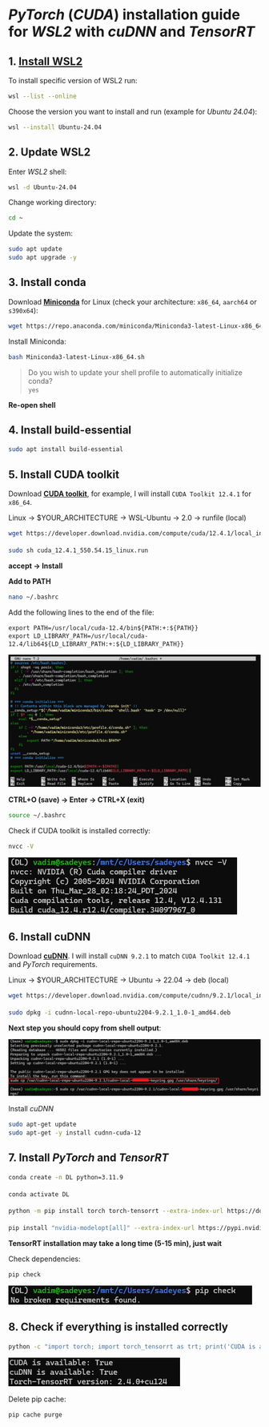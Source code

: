 # *PyTorch* (*CUDA*) installation guide for *WSL2* with *cuDNN* and *TensorRT*
## 1. [<b>Install WSL2</b>](https://learn.microsoft.com/en-us/windows/wsl/install)

To install specific version of WSL2 run:
```bash
wsl --list --online
```
Choose the version you want to install and run (example for *Ubuntu 24.04*):
```bash
wsl --install Ubuntu-24.04
```

## 2. Update WSL2
Enter *WSL2* shell:
```bash
wsl -d Ubuntu-24.04
```
Change working directory:
```bash
cd ~
```
Update the system:
```bash
sudo apt update
sudo apt upgrade -y
```

## 3. Install conda
Download [<b>Miniconda</b>](https://docs.anaconda.com/miniconda/) for Linux (check your architecture: `x86_64`, `aarch64` or `s390x64`):
```bash
wget https://repo.anaconda.com/miniconda/Miniconda3-latest-Linux-x86_64.sh
```
Install Miniconda:
```bash
bash Miniconda3-latest-Linux-x86_64.sh
```
>Do you wish to update your shell profile to automatically initialize conda?  
>`yes`

**Re-open shell**

## 4. Install build-essential
```bash
sudo apt install build-essential
```

## 5. Install CUDA toolkit
Download [<b>CUDA toolkit</b>](https://developer.nvidia.com/cuda-toolkit-archive), for example, I will install `CUDA Toolkit 12.4.1` for `x86_64`.

Linux -> $YOUR_ARCHITECTURE -> WSL-Ubuntu -> 2.0 -> runfile (local)

```bash
wget https://developer.download.nvidia.com/compute/cuda/12.4.1/local_installers/cuda_12.4.1_550.54.15_linux.run

sudo sh cuda_12.4.1_550.54.15_linux.run
```

**accept -> Install**

**Add to PATH**

```bash
nano ~/.bashrc
```
Add the following lines to the end of the file:
```
export PATH=/usr/local/cuda-12.4/bin${PATH:+:${PATH}}
export LD_LIBRARY_PATH=/usr/local/cuda-12.4/lib64${LD_LIBRARY_PATH:+:${LD_LIBRARY_PATH}}
``` 
![alt text](./imgs/image.png)

**CTRL+O (save) -> Enter -> CTRL+X (exit)**

```bash
source ~/.bashrc
```

Check if CUDA toolkit is installed correctly:
```bash
nvcc -V
```  
![alt text](./imgs/image-5.png)

## 6. Install cuDNN
Download [<b>cuDNN</b>](https://developer.nvidia.com/cudnn-archive). I will install `cuDNN 9.2.1` to match `CUDA Toolkit 12.4.1` and *PyTorch* requirements.

Linux -> $YOUR_ARCHITECTURE -> Ubuntu -> 22.04 -> deb (local)

```bash
wget https://developer.download.nvidia.com/compute/cudnn/9.2.1/local_installers/cudnn-local-repo-ubuntu2204-9.2.1_1.0-1_amd64.deb

sudo dpkg -i cudnn-local-repo-ubuntu2204-9.2.1_1.0-1_amd64.deb
```
**Next step you should copy from shell output**:

![alt text](./imgs/image-1.png)

Install *cuDNN*
```bash
sudo apt-get update
sudo apt-get -y install cudnn-cuda-12
```

## 7. Install *PyTorch* and *TensorRT*
```bash
conda create -n DL python=3.11.9

conda activate DL

python -m pip install torch torch-tensorrt --extra-index-url https://download.pytorch.org/whl/cu124

pip install "nvidia-modelopt[all]" --extra-index-url https://pypi.nvidia.com
```
<b>TensorRT installation may take a long time (5-15 min), just wait</b>

Check dependencies:
```bash
pip check
```
![alt text](./imgs/image_3.png)

## 8. Check if everything is installed correctly
```bash
python -c "import torch; import torch_tensorrt as trt; print('CUDA is available:', torch.cuda.is_available()); print('cuDNN is available:', torch.backends.cudnn.is_available()); print('Torch-TensorRT version:', trt.__version__)"
```
![alt text](./imgs/image-4.png)

Delete pip cache:
```bash
pip cache purge
```
